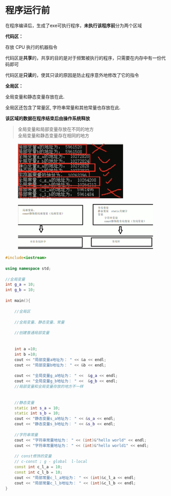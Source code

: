 # 程序运行前

在程序编译后，生成了exe可执行程序，**未执行该程序前**分为两个区域

**代码区：**

存放 CPU 执行的机器指令

代码区是**共享**的，共享的目的是对于频繁被执行的程序，只需要在内存中有一份代码即可

代码区是**只读**的，使其只读的原因是防止程序意外地修改了它的指令

**全局区：**

全局变量和静态变量存放在此.

全局区还包含了常量区, 字符串常量和其他常量也存放在此.

**该区域的数据在程序结束后由操作系统释放**

> 全局变量和局部变量存放在不同的地方\
> 全局变量和静态变量存在相同的地方

<figure><img src="../../.gitbook/assets/image (2) (1) (1).png" alt=""><figcaption></figcaption></figure>

<figure><img src="../../.gitbook/assets/image (1) (1) (1) (1) (1).png" alt=""><figcaption></figcaption></figure>

```cpp
#include<iostream>

using namespace std;

//全局变量
int g_a = 10;
int g_b = 10;

int main(){

    //全局区

    //全局变量、静态变量、常量

    //创建普通局部变量


    int a =10;
    int b =10;
    cout << "局部变量a地址为： " << &a << endl;
	cout << "局部变量b地址为： " << &b << endl;

    cout << "全局变量g_a地址为： " <<  &g_a << endl;
	cout << "全局变量g_b地址为： " <<  &g_b << endl;
    //局部变量和全局变量存放的地方不一样
    

    //静态变量
	static int s_a = 10;
	static int s_b = 10;
    cout << "静态变量s_a地址为： " << &s_a << endl;
	cout << "静态变量s_b地址为： " << &s_b << endl;

    //字符串常量
    cout << "字符串常量地址为： " << (int)&"hello world" << endl;
	cout << "字符串常量地址为： " << (int)&"hello world1" << endl;

    // const修饰的变量
    // c-const ; g - global  l-local
    const int c_l_a = 10;
	const int c_l_b = 10;
	cout << "局部常量c_l_a地址为： " << (int)&c_l_a << endl;
	cout << "局部常量c_l_b地址为： " << (int)&c_l_b << endl;
}
```
